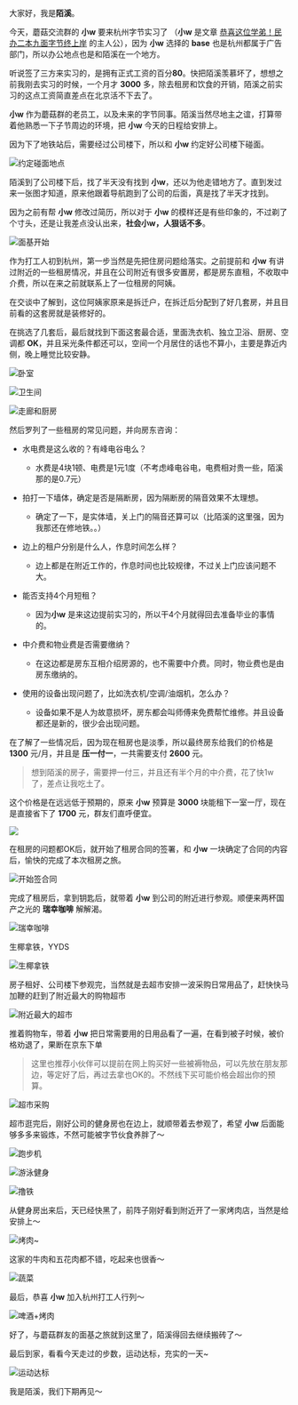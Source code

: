 大家好，我是**陌溪**。

今天，蘑菇交流群的 **小w** 要来杭州字节实习了 （**小w** 是文章 [恭喜这位学弟！民办二本九面字节终上岸](https://mp.weixin.qq.com/s/mE8AjQdQP8cgsWPVUbLBHA) 的主人公），因为 **小w** 选择的 **base** 也是杭州都属于广告部门，所以办公地点也是和陌溪在一个地方。

听说签了三方来实习的，是拥有正式工资的百分**80**。快把陌溪羡慕坏了，想想之前我刚去实习的时候，一个月才 **3000** 多，除去租房和饮食的开销，陌溪之前实习的这点工资简直差点在北京活不下去了。

**小w** 作为蘑菇群的老员工，以及未来的字节同事。陌溪当然尽地主之谊，打算带着他熟悉一下子节周边的环境，把 **小w** 今天的日程给安排上。

因为下了地铁站后，需要经过公司楼下，所以和 **小w** 约定好公司楼下碰面。


![约定碰面地点](images/image-20211120200841234.png)

陌溪到了公司楼下后，找了半天没有找到 **小w**，还以为他走错地方了。直到发过来一张图才知道，原来他跟着导航跑到了公司的后面，真是找了半天才找到。

因为之前有帮 **小w** 修改过简历，所以对于 **小w** 的模样还是有些印象的，不过剃了个寸头，还是让我差点没认出来，**社会小w，人狠话不多**。


![面基开始](images/image-20211120200527120.png)

作为打工人初到杭州，第一步当然是先把住房问题给落实。之前提前和 **小w** 有讲过附近的一些租房情况，并且在公司附近有很多安置房，都是房东直租，不收取中介费，所以在来之前就联系上了一位租房的阿姨。

在交谈中了解到，这位阿姨家原来是拆迁户，在拆迁后分配到了好几套房，并且目前看的这套房就是装修好的。

在挑选了几套后，最后就找到下面这套最合适，里面洗衣机、独立卫浴、厨房、空调都 **OK**，并且采光条件都还可以，空间一个月居住的话也不算小，主要是靠近内侧，晚上睡觉比较安静。


![卧室](images/image-20211120215115198.png)


![卫生间](images/image-20211120215127807.png)


![走廊和厨房](images/image-20211120215136838.png)

然后罗列了一些租房的常见问题，并向房东咨询：

- 水电费是这么收的？有峰电谷电么？
  - 水费是4块1顿、电费是1元1度（不考虑峰电谷电，电费相对贵一些，陌溪那的是0.7元）

- 拍打一下墙体，确定是否是隔断房，因为隔断房的隔音效果不太理想。
  - 确定了一下，是实体墙，关上门的隔音还算可以（比陌溪的这里强，因为我那还在修地铁。。）
- 边上的租户分别是什么人，作息时间怎么样？
  - 边上都是在附近工作的，作息时间也比较规律，不过关上门应该问题不大。
- 能否支持4个月短租？
  - 因为**小w** 是来这边提前实习的，所以干4个月就得回去准备毕业的事情的。
- 中介费和物业费是否需要缴纳？
  - 在这边都是房东互相介绍房源的，也不需要中介费。同时，物业费也是由房东缴纳的。
- 使用的设备出现问题了，比如洗衣机/空调/油烟机，怎么办？
  - 设备如果不是人为故意损坏，房东都会叫师傅来免费帮忙维修。并且设备都还是新的，很少会出现问题。

在了解了一些情况后，因为现在租房也是淡季，所以最终房东给我们的价格是 **1300** 元/月，并且是 **压一付一**，一共需要支付 **2600** 元。

> 想到陌溪的房子，需要押一付三，并且还有半个月的中介费，花了快1w了，差点让我吃土了。

这个价格是在远远低于预期的，原来 **小w** 预算是 **3000** 块能租下一室一厅，现在是直接省下了 **1700** 元，群友们直呼便宜。


![](images/image-20211120205726998.png)

在租房的问题都OK后，就开始了租房合同的签署，和 **小w** 一块确定了合同的内容后，愉快的完成了本次租房之旅。


![开始签合同](images/image-20211120211006654.png)

完成了租房后，拿到钥匙后，就带着 **小w** 到公司的附近进行参观。顺便来两杯国产之光的 **瑞幸咖啡** 解解渴。


![瑞幸咖啡](images/image-20211120210720207.png)

生椰拿铁，YYDS


![生椰拿铁](images/image-20211120211400196.png)

房子租好、公司楼下参观完，当然就是去超市安排一波采购日常用品了，赶快快马加鞭的赶到了附近最大的购物超市


![附近最大的超市](images/image-20211120211916948.png)

推着购物车，带着 **小w** 把日常需要用的日用品看了一遍，在看到被子时候，被价格劝退了，果断在京东下单

> 这里也推荐小伙伴可以提前在网上购买好一些被褥物品，可以先放在朋友那边，等定好了后，再过去拿也OK的。不然线下买可能价格会超出你的预算。


![超市采购](images/image-20211120211712418.png)

超市逛完后，刚好公司的健身房也在边上，就顺带着去参观了，希望 **小w** 后面能够多多来锻炼，不然可能被字节伙食养胖了～


![跑步机](images/image-20211120212318532.png)


![游泳健身](images/image-20211120212517338.png)


![撸铁](images/image-20211120212447787.png)

从健身房出来后，天已经快黑了，前阵子刚好看到附近开了一家烤肉店，当然是给安排上～


![烤肉~](images/image-20211120212729779.png)

这家的牛肉和五花肉都不错，吃起来也很香～


![蔬菜](images/image-20211120212844832.png)

最后，恭喜 **小w** 加入杭州打工人行列～


![啤酒+烤肉](images/image-20211120212858085.png)

好了，与蘑菇群友的面基之旅就到这里了，陌溪得回去继续搬砖了～

最后到家，看看今天走过的步数，运动达标，充实的一天~


![运动达标](images/image-20211120221429428.png)

我是陌溪，我们下期再见～